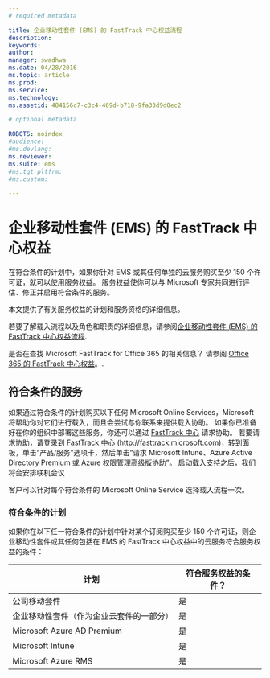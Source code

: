 ```yaml
---
# required metadata

title: 企业移动性套件 (EMS) 的 FastTrack 中心权益流程
description:
keywords:
author: 
manager: swadhwa
ms.date: 04/28/2016
ms.topic: article
ms.prod:
ms.service:
ms.technology:
ms.assetid: 484156c7-c3c4-469d-b718-9fa33d9d0ec2

# optional metadata

ROBOTS: noindex
#audience:
#ms.devlang:
ms.reviewer: 
ms.suite: ems
#ms.tgt_pltfrm:
#ms.custom:

---
```


# 企业移动性套件 (EMS) 的 FastTrack 中心权益
在符合条件的计划中，如果你针对 EMS 或其任何单独的云服务购买至少 150 个许可证，就可以使用服务权益。 服务权益使你可以与 Microsoft 专家共同进行评估、修正并启用符合条件的服务。

本文提供了有关服务权益的计划和服务资格的详细信息。

若要了解载入流程以及角色和职责的详细信息，请参阅[企业移动性套件 (EMS) 的 FastTrack 中心权益流程](fasttrack-center-benefit-process-for-enterprise-mobility-suite-ems.md).

是否在查找 Microsoft FastTrack for Office 365 的相关信息？ 请参阅 [Office 365 的 FastTrack 中心权益](https://technet.microsoft.com/library/office-365-onboarding-benefit.aspx)。.

## 符合条件的服务
如果通过符合条件的计划购买以下任何 Microsoft Online Services，Microsoft 将帮助你对它们进行载入，而且会尝试与你联系来提供载入协助。 如果你已准备好在你的组织中部署这些服务，你还可以通过 [FastTrack 中心](http://fasttrack.microsoft.com/) 请求协助。 若要请求协助，请登录到 [FastTrack 中心](http://fasttrack.microsoft.com/) (http://fasttrack.microsoft.com)，转到面板，单击“产品/服务”选项卡，然后单击“请求 Microsoft Intune、Azure Active Directory Premium 或 Azure 权限管理高级版协助”。 启动载入支持之后，我们将会安排联机会议

客户可以针对每个符合条件的 Microsoft Online Service 选择载入流程一次。

### 符合条件的计划
如果你在以下任一符合条件的计划中针对某个订阅购买至少 150 个许可证，则企业移动性套件或其任何包括在 EMS 的 FastTrack 中心权益中的云服务符合服务权益的条件：

|计划|符合服务权益的条件？|
|--------|-------------------------------------|
|公司移动套件|是|
|企业移动性套件（作为企业云套件的一部分）|是|
|Microsoft Azure AD Premium|是|
|Microsoft Intune|是|
|Microsoft Azure RMS|是|


<!--HONumber=Apr16_HO4-->


